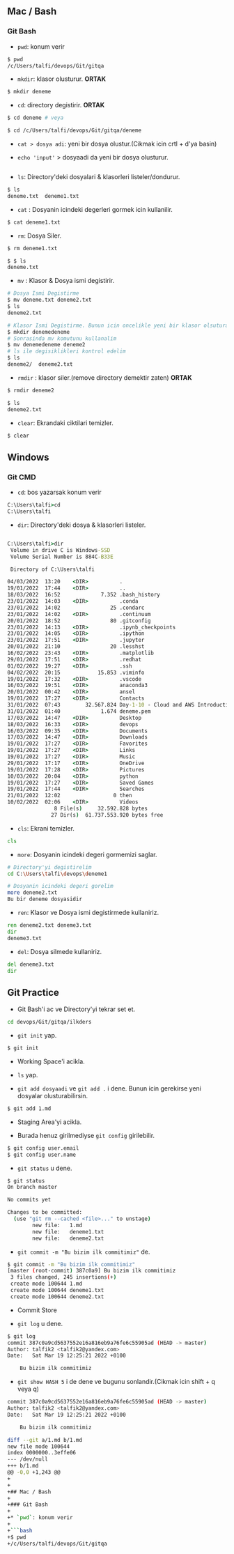 

## Mac / Bash

### Git Bash 

* `pwd`: konum verir

```bash
$ pwd
/c/Users/talfi/devops/Git/gitqa
```

* `mkdir`: klasor olusturur. **ORTAK**

```bash
$ mkdir deneme
```
* `cd`: directory degistirir. **ORTAK**

```bash
$ cd deneme # veya

$ cd /c/Users/talfi/devops/Git/gitqa/deneme 
```

* `cat > dosya adi`: yeni bir dosya olustur.(Cikmak icin crtl + d'ya basin)

* `echo 'input'` > dosyaadi da yeni bir dosya olusturur.

```bash

```
* `ls`: Directory'deki dosyalari & klasorleri listeler/dondurur.

```bash
$ ls
deneme.txt  deneme1.txt
```

* `cat` : Dosyanin icindeki degerleri gormek icin kullanilir.

```bash
$ cat deneme1.txt
```

* `rm`: Dosya Siler.

```bash
$ rm deneme1.txt

$ $ ls
deneme.txt
```

* `mv` : Klasor & Dosya ismi degistirir.

```bash
# Dosya Ismi Degistirme
$ mv deneme.txt deneme2.txt
$ ls
deneme2.txt

# Klasor Ismi Degistirme. Bunun icin oncelikle yeni bir klasor olsuturalim(deneme2)
$ mkdir denemedeneme
# Sonrasinda mv komutunu kullanalim
$ mv denemedeneme deneme2
# ls ile degisiklikleri kontrol edelim
$ ls
deneme2/  deneme2.txt
```

* `rmdir` : klasor siler.(remove directory demektir zaten) **ORTAK**

```bash
$ rmdir deneme2

$ ls
deneme2.txt
```

* `clear`: Ekrandaki ciktilari temizler.

```bash
$ clear
```

## Windows

### Git CMD

* `cd`: bos yazarsak konum verir

```cmd
C:\Users\talfi>cd
C:\Users\talfi
```
* `dir`: Directory'deki dosya & klasorleri listeler.

```cmd

C:\Users\talfi>dir
 Volume in drive C is Windows-SSD
 Volume Serial Number is 884C-B33E

 Directory of C:\Users\talfi

04/03/2022  13:20    <DIR>          .
19/01/2022  17:44    <DIR>          ..
18/03/2022  16:52             7.352 .bash_history
23/01/2022  14:03    <DIR>          .conda
23/01/2022  14:02                25 .condarc
23/01/2022  14:02    <DIR>          .continuum
20/01/2022  18:52                80 .gitconfig
23/01/2022  14:13    <DIR>          .ipynb_checkpoints
23/01/2022  14:05    <DIR>          .ipython
23/01/2022  17:51    <DIR>          .jupyter
20/01/2022  21:10                20 .lesshst
16/02/2022  23:43    <DIR>          .matplotlib
29/01/2022  17:51    <DIR>          .redhat
01/02/2022  19:27    <DIR>          .ssh
04/02/2022  20:15            15.853 .viminfo
19/01/2022  17:32    <DIR>          .vscode
16/03/2022  19:51    <DIR>          anaconda3
20/01/2022  00:42    <DIR>          ansel
19/01/2022  17:27    <DIR>          Contacts
31/01/2022  07:43        32.567.824 Day-1-10 - Cloud and AWS Introduction.zip
31/01/2022  01:40             1.674 deneme.pem
17/03/2022  14:47    <DIR>          Desktop
18/03/2022  16:33    <DIR>          devops
16/03/2022  09:35    <DIR>          Documents
17/03/2022  14:47    <DIR>          Downloads
19/01/2022  17:27    <DIR>          Favorites
19/01/2022  17:27    <DIR>          Links
19/01/2022  17:27    <DIR>          Music
29/01/2022  17:17    <DIR>          OneDrive
19/01/2022  17:28    <DIR>          Pictures
10/03/2022  20:04    <DIR>          python
19/01/2022  17:27    <DIR>          Saved Games
19/01/2022  17:44    <DIR>          Searches
21/01/2022  12:02                 0 then
10/02/2022  02:06    <DIR>          Videos
               8 File(s)     32.592.828 bytes
              27 Dir(s)  61.737.553.920 bytes free

```

* `cls`: Ekrani temizler.

```cmd
cls
```

* `more`: Dosyanin icindeki degeri gormemizi saglar.

```bash
# Directory'yi degistirelim
cd C:\Users\talfi\devops\deneme1

# Dosyanin icindeki degeri gorelim
more deneme2.txt
Bu bir deneme dosyasidir
```

* `ren`: Klasor ve Dosya ismi degistirmede kullaniriz.

```cmd
ren deneme2.txt deneme3.txt
dir
deneme3.txt
```

* `del`: Dosya silmede kullaniriz.

```cmd
del deneme3.txt
dir
```






## Git Practice

* Git Bash'i ac ve Directory'yi tekrar set et.

```bash
cd devops/Git/gitqa/ilkders
```

* `git init` yap.

```bash
$ git init
```

* Working Space'i acikla.

* `ls` yap.

* `git add dosyaadi` ve `git add .` i dene. Bunun icin gerekirse yeni dosyalar olusturabilirsin.

```bash
$ git add 1.md
```

* Staging Area'yi acikla.

* Burada henuz girilmediyse `git config` girilebilir.

```bash
$ git config user.email
$ git config user.name
```
* `git status` u dene.


```bash
$ git status
On branch master

No commits yet

Changes to be committed:
  (use "git rm --cached <file>..." to unstage)
        new file:   1.md
        new file:   deneme1.txt
        new file:   deneme2.txt

```

* `git commit -m "Bu bizim ilk commitimiz"` de.


```bash
$ git commit -m "Bu bizim ilk commitimiz"
[master (root-commit) 387c0a9] Bu bizim ilk commitimiz
 3 files changed, 245 insertions(+)
 create mode 100644 1.md
 create mode 100644 deneme1.txt
 create mode 100644 deneme2.txt
```

* Commit Store

* `git log` u dene.

```bash
$ git log
commit 387c0a9cd5637552e16a816eb9a76fe6c55905ad (HEAD -> master)
Author: talfik2 <talfik2@yandex.com>
Date:   Sat Mar 19 12:25:21 2022 +0100

    Bu bizim ilk commitimiz
```

* `git show HASH 5` i de dene ve bugunu sonlandir.(Cikmak icin shift + q veya q)

```bash
commit 387c0a9cd5637552e16a816eb9a76fe6c55905ad (HEAD -> master)
Author: talfik2 <talfik2@yandex.com>
Date:   Sat Mar 19 12:25:21 2022 +0100

    Bu bizim ilk commitimiz

diff --git a/1.md b/1.md
new file mode 100644
index 0000000..3effe06
--- /dev/null
+++ b/1.md
@@ -0,0 +1,243 @@
+
+
+## Mac / Bash
+
+### Git Bash
+
+* `pwd`: konum verir
+
+```bash
+$ pwd
+/c/Users/talfi/devops/Git/gitqa

```